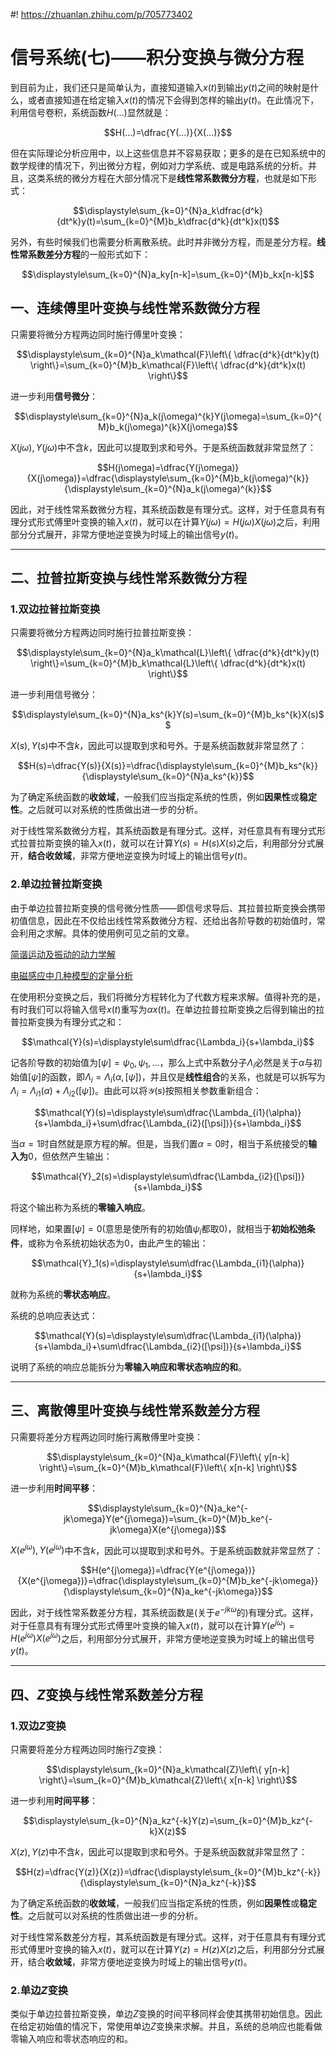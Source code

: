 #! https://zhuanlan.zhihu.com/p/705773402
# 信号系统(七)——积分变换与微分方程

到目前为止，我们还只是简单认为，直接知道输入$x(t)$到输出$y(t)$之间的映射是什么，或者直接知道在给定输入$x(t)$的情况下会得到怎样的输出$y(t)$。在此情况下，利用信号卷积，系统函数$H(...)$显然就是：

$$H(...)=\dfrac{Y(...)}{X(...)}$$

但在实际理论分析应用中，以上这些信息并不容易获取；更多的是在已知系统中的数学规律的情况下，列出微分方程，例如对力学系统、或是电路系统的分析。并且，这类系统的微分方程在大部分情况下是**线性常系数微分方程**，也就是如下形式：

$$\displaystyle\sum_{k=0}^{N}a_k\dfrac{d^k}{dt^k}y(t)=\sum_{k=0}^{M}b_k\dfrac{d^k}{dt^k}x(t)$$

另外，有些时候我们也需要分析离散系统。此时并非微分方程，而是差分方程。**线性常系数差分方程**的一般形式如下：

$$\displaystyle\sum_{k=0}^{N}a_ky[n-k]=\sum_{k=0}^{M}b_kx[n-k]$$

## 一、连续傅里叶变换与线性常系数微分方程

只需要将微分方程两边同时施行傅里叶变换：

$$\displaystyle\sum_{k=0}^{N}a_k\mathcal{F}\left\{ \dfrac{d^k}{dt^k}y(t) \right\}=\sum_{k=0}^{M}b_k\mathcal{F}\left\{ \dfrac{d^k}{dt^k}x(t) \right\}$$

进一步利用**信号微分**：

$$\displaystyle\sum_{k=0}^{N}a_k(j\omega)^{k}Y(j\omega)=\sum_{k=0}^{M}b_k(j\omega)^{k}X(j\omega)$$

$X(j\omega),Y(j\omega)$中不含$k$，因此可以提取到求和号外。于是系统函数就非常显然了：

$$H(j\omega)=\dfrac{Y(j\omega)}{X(j\omega)}=\dfrac{\displaystyle\sum_{k=0}^{M}b_k(j\omega)^{k}}{\displaystyle\sum_{k=0}^{N}a_k(j\omega)^{k}}$$

因此，对于线性常系数微分方程，其系统函数是有理分式。这样，对于任意具有有理分式形式傅里叶变换的输入$x(t)$，就可以在计算$Y(j\omega)=H(j\omega)X(j\omega)$之后，利用部分分式展开，非常方便地逆变换为时域上的输出信号$y(t)$。

---

## 二、拉普拉斯变换与线性常系数微分方程

### 1.双边拉普拉斯变换

只需要将微分方程两边同时施行拉普拉斯变换：

$$\displaystyle\sum_{k=0}^{N}a_k\mathcal{L}\left\{ \dfrac{d^k}{dt^k}y(t) \right\}=\sum_{k=0}^{M}b_k\mathcal{L}\left\{ \dfrac{d^k}{dt^k}x(t) \right\}$$

进一步利用信号微分：

$$\displaystyle\sum_{k=0}^{N}a_ks^{k}Y(s)=\sum_{k=0}^{M}b_ks^{k}X(s)$$

$X(s),Y(s)$中不含$k$，因此可以提取到求和号外。于是系统函数就非常显然了：

$$H(s)=\dfrac{Y(s)}{X(s)}=\dfrac{\displaystyle\sum_{k=0}^{M}b_ks^{k}}{\displaystyle\sum_{k=0}^{N}a_ks^{k}}$$

为了确定系统函数的**收敛域**，一般我们应当指定系统的性质，例如**因果性**或**稳定性**。之后就可以对系统的性质做出进一步的分析。

对于线性常系数微分方程，其系统函数是有理分式。这样，对任意具有有理分式形式拉普拉斯变换的输入$x(t)$，就可以在计算$Y(s)=H(s)X(s)$之后，利用部分分式展开，**结合收敛域**，非常方便地逆变换为时域上的输出信号$y(t)$。

### 2.单边拉普拉斯变换

由于单边拉普拉斯变换的信号微分性质——即信号求导后、其拉普拉斯变换会携带初值信息，因此在不仅给出线性常系数微分方程、还给出各阶导数的初始值时，常会利用之求解。具体的使用例可见之前的文章。

[简谐运动及振动的动力学解](https://zhuanlan.zhihu.com/p/529091434)

[电磁感应中几种模型的定量分析](https://zhuanlan.zhihu.com/p/452332537)

在使用积分变换之后，我们将微分方程转化为了代数方程来求解。值得补充的是，有时我们可以将输入信号$x(t)$重写为$\alpha x(t)$。在单边拉普拉斯变换之后得到输出的拉普拉斯变换为有理分式之和：

$$\mathcal{Y}(s)=\displaystyle\sum\dfrac{\Lambda_i}{s+\lambda_i}$$

记各阶导数的初始值为$[\psi]=\psi_0,\psi_1,...$，那么上式中系数分子$\Lambda_i$必然是关于$\alpha$与初始值$[\psi]$的函数，即$\Lambda_i=\Lambda_i(\alpha,[\psi])$，并且仅是**线性组合**的关系，也就是可以拆写为$\Lambda_i=\Lambda_{i1}(\alpha)+\Lambda_{i2}([\psi])$。由此可以将$\mathcal{Y}(s)$按照相关参数重新组合：

$$\mathcal{Y}(s)=\displaystyle\sum\dfrac{\Lambda_{i1}(\alpha)}{s+\lambda_i}+\sum\dfrac{\Lambda_{i2}([\psi])}{s+\lambda_i}$$

当$\alpha=1$时自然就是原方程的解。但是，当我们置$\alpha=0$时，相当于系统接受的**输入为**$0$，但依然产生输出：

$$\mathcal{Y}_2(s)=\displaystyle\sum\dfrac{\Lambda_{i2}([\psi])}{s+\lambda_i}$$

将这个输出称为系统的**零输入响应**。

同样地，如果置$[\psi]=0$(意思是使所有的初始值$\psi_i$都取$0$)，就相当于**初始松弛条件**，或称为令系统初始状态为$0$，由此产生的输出：

$$\mathcal{Y}_1(s)=\displaystyle\sum\dfrac{\Lambda_{i1}(\alpha)}{s+\lambda_i}$$

就称为系统的**零状态响应**。

系统的总响应表达式：

$$\mathcal{Y}(s)=\displaystyle\sum\dfrac{\Lambda_{i1}(\alpha)}{s+\lambda_i}+\sum\dfrac{\Lambda_{i2}([\psi])}{s+\lambda_i}$$

说明了系统的响应总能拆分为**零输入响应和零状态响应的和**。

---

## 三、离散傅里叶变换与线性常系数差分方程

只需要将差分方程两边同时施行离散傅里叶变换：

$$\displaystyle\sum_{k=0}^{N}a_k\mathcal{F}\left\{ y[n-k] \right\}=\sum_{k=0}^{M}b_k\mathcal{F}\left\{ x[n-k] \right\}$$

进一步利用**时间平移**：

$$\displaystyle\sum_{k=0}^{N}a_ke^{-jk\omega}Y(e^{j\omega})=\sum_{k=0}^{M}b_ke^{-jk\omega}X(e^{j\omega})$$

$X(e^{j\omega}),Y(e^{j\omega})$中不含$k$，因此可以提取到求和号外。于是系统函数就非常显然了：

$$H(e^{j\omega})=\dfrac{Y(e^{j\omega})}{X(e^{j\omega})}=\dfrac{\displaystyle\sum_{k=0}^{M}b_ke^{-jk\omega}}{\displaystyle\sum_{k=0}^{N}a_ke^{-jk\omega}}$$

因此，对于线性常系数差分方程，其系统函数是(关于$e^{-jk\omega}$的)有理分式。这样，对于任意具有有理分式形式傅里叶变换的输入$x(t)$，就可以在计算$Y(e^{j\omega})=H(e^{j\omega})X(e^{j\omega})$之后，利用部分分式展开，非常方便地逆变换为时域上的输出信号$y(t)$。

---

## 四、$Z$变换与线性常系数差分方程

### 1.双边$Z$变换

只需要将差分方程两边同时施行$Z$变换：

$$\displaystyle\sum_{k=0}^{N}a_k\mathcal{Z}\left\{ y[n-k] \right\}=\sum_{k=0}^{M}b_k\mathcal{Z}\left\{ x[n-k] \right\}$$

进一步利用**时间平移**：

$$\displaystyle\sum_{k=0}^{N}a_kz^{-k}Y(z)=\sum_{k=0}^{M}b_kz^{-k}X(z)$$

$X(z),Y(z)$中不含$k$，因此可以提取到求和号外。于是系统函数就非常显然了：

$$H(z)=\dfrac{Y(z)}{X(z)}=\dfrac{\displaystyle\sum_{k=0}^{M}b_kz^{-k}}{\displaystyle\sum_{k=0}^{N}a_kz^{-k}}$$

为了确定系统函数的**收敛域**，一般我们应当指定系统的性质，例如**因果性**或**稳定性**。之后就可以对系统的性质做出进一步的分析。

对于线性常系数差分方程，其系统函数是有理分式。这样，对于任意具有有理分式形式傅里叶变换的输入$x(t)$，就可以在计算$Y(z)=H(z)X(z)$之后，利用部分分式展开，结合**收敛域**，非常方便地逆变换为时域上的输出信号$y(t)$。

### 2.单边$Z$变换

类似于单边拉普拉斯变换，单边$Z$变换的时间平移同样会使其携带初始信息。因此在给定初始值的情况下，常使用单边$Z$变换来求解。并且，系统的总响应也能看做零输入响应和零状态响应的和。
